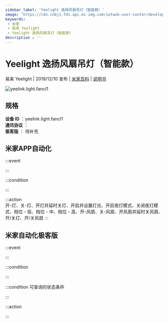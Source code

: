 ```yaml
---
sidebar_label: 'Yeelight 逸扬风扇吊灯（智能款）'
image: 'https://cdn.cnbj1.fds.api.mi-img.com/iotweb-user-center/developer_1679047616100WdIiP1lt.png?GalaxyAccessKeyId=AKVGLQWBOVIRQ3XLEW&Expires=9223372036854775807&Signature=2pKW8Cj9V6rVZBsYCfG8OSlc5ts='
keywords: 
 - 米家
 - 易来 Yeelight
 - Yeelight 逸扬风扇吊灯（智能款）
description : ''
---
```

# Yeelight 逸扬风扇吊灯（智能款）

易来 Yeelight | 2019/12/10 发布 | [米家百科](https://home.mi.com/webapp/content/baike/product/index.html?model=yeelink.light.fancl1) | [说明书](https://home.mi.com/views/introduction.html?model=yeelink.light.fancl1&region=cn)

![yeelink.light.fancl1](https://cdn.cnbj1.fds.api.mi-img.com/iotweb-user-center/developer_1679047616100WdIiP1lt.png?GalaxyAccessKeyId=AKVGLQWBOVIRQ3XLEW&Expires=9223372036854775807&Signature=2pKW8Cj9V6rVZBsYCfG8OSlc5ts=)

## 规格  
> 
**设备 ID** ：yeelink.light.fancl1  
**通讯协议** ：  
**极客版**  ： 待补充 


## 米家APP自动化  

:::event  

:::

:::condition  

:::

:::action   
开-灯、关-灯、开灯并延时关灯、开启并设置灯光、开启夜灯模式、关闭夜灯模式、档位 - 低、档位 - 中、档位 - 高、开-风扇、关-风扇、开风扇并延时关风扇、开/关灯、开/关风扇
:::

## 米家自动化极客版  

:::event  

:::

:::condition  

:::

:::condition 可查询的状态条件  

:::

:::action  

:::

        
